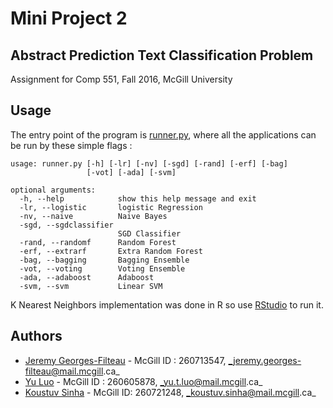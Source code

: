 # Mini Project 2

## Abstract Prediction Text Classification Problem

Assignment for Comp 551, Fall 2016, McGill University

## Usage

The entry point of the program is [runner.py](src/runner.py), where all the
applications can be run by these simple flags :

```
usage: runner.py [-h] [-lr] [-nv] [-sgd] [-rand] [-erf] [-bag]
                 [-vot] [-ada] [-svm]

optional arguments:
  -h, --help            show this help message and exit
  -lr, --logistic       logistic Regression
  -nv, --naive          Naive Bayes
  -sgd, --sgdclassifier
                        SGD Classifier
  -rand, --randomf      Random Forest
  -erf, --extrarf       Extra Random Forest
  -bag, --bagging       Bagging Ensemble
  -vot, --voting        Voting Ensemble
  -ada, --adaboost      Adaboost
  -svm, --svm           Linear SVM

  ```

K Nearest Neighbors implementation was done in R so use
[RStudio](https://www.rstudio.com/) to run it.

## Authors

- [Jeremy Georges-Filteau](https://github.com/jgeofil) - McGill ID : 260713547, _jeremy.georges-filteau@mail.mcgill.ca_
- [Yu Luo](https://github.com/yumcgill) - McGill ID : 260605878, _yu.t.luo@mail.mcgill.ca_
- [Koustuv Sinha](https://github.com/koustuvsinha) - McGill ID: 260721248, _koustuv.sinha@mail.mcgill.ca_
